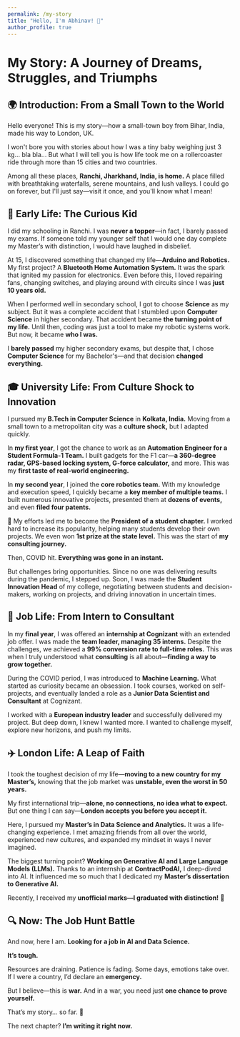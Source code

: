 ```yaml
---
permalink: /my-story
title: "Hello, I'm Abhinav! 👋"
author_profile: true
---
```


# My Story: A Journey of Dreams, Struggles, and Triumphs

## 🌍 Introduction: From a Small Town to the World

Hello everyone! This is my story—how a small-town boy from Bihar, India, made his way to London, UK. 

I won't bore you with stories about how I was a tiny baby weighing just 3 kg... bla bla... But what I will tell you is how life took me on a rollercoaster ride through more than 15 cities and two countries. 

Among all these places, **Ranchi, Jharkhand, India, is home.** A place filled with breathtaking waterfalls, serene mountains, and lush valleys. I could go on forever, but I'll just say—visit it once, and you'll know what I mean! 

## 🎒 Early Life: The Curious Kid

I did my schooling in Ranchi. I was **never a topper**—in fact, I barely passed my exams. If someone told my younger self that I would one day complete my Master’s with distinction, I would have laughed in disbelief. 

At 15, I discovered something that changed my life—**Arduino and Robotics.** My first project? A **Bluetooth Home Automation System.** It was the spark that ignited my passion for electronics. Even before this, I loved repairing fans, changing switches, and playing around with circuits since I was **just 10 years old.**

When I performed well in secondary school, I got to choose **Science** as my subject. But it was a complete accident that I stumbled upon **Computer Science** in higher secondary. That accident became **the turning point of my life.** Until then, coding was just a tool to make my robotic systems work. But now, it became **who I was.**

I **barely passed** my higher secondary exams, but despite that, I chose **Computer Science** for my Bachelor's—and that decision **changed everything.**

## 🎓 University Life: From Culture Shock to Innovation

I pursued my **B.Tech in Computer Science** in **Kolkata, India.** Moving from a small town to a metropolitan city was a **culture shock,** but I adapted quickly. 

In **my first year**, I got the chance to work as an **Automation Engineer for a Student Formula-1 Team.** I built gadgets for the F1 car—**a 360-degree radar, GPS-based locking system, G-force calculator,** and more. This was my **first taste of real-world engineering.** 

In **my second year**, I joined the **core robotics team.** With my knowledge and execution speed, I quickly became a **key member of multiple teams.** I built numerous innovative projects, presented them at **dozens of events,** and even **filed four patents.** 

🚀 My efforts led me to become the **President of a student chapter.** I worked hard to increase its popularity, helping many students develop their own projects. We even won **1st prize at the state level.** This was the start of **my consulting journey.** 

Then, COVID hit. **Everything was gone in an instant.**

But challenges bring opportunities. Since no one was delivering results during the pandemic, I stepped up. Soon, I was made the **Student Innovation Head** of my college, negotiating between students and decision-makers, working on projects, and driving innovation in uncertain times. 

## 💼 Job Life: From Intern to Consultant

In my **final year**, I was offered an **internship at Cognizant** with an extended job offer. I was made the **team leader, managing 35 interns.** Despite the challenges, we achieved a **99% conversion rate to full-time roles.** This was when I truly understood what **consulting** is all about—**finding a way to grow together.**

During the COVID period, I was introduced to **Machine Learning.** What started as curiosity became an obsession. I took courses, worked on self-projects, and eventually landed a role as a **Junior Data Scientist and Consultant** at Cognizant. 

I worked with a **European industry leader** and successfully delivered my project. But deep down, I knew I wanted more. I wanted to challenge myself, explore new horizons, and push my limits.

## ✈️ London Life: A Leap of Faith

I took the toughest decision of my life—**moving to a new country for my Master’s,** knowing that the job market was **unstable, even the worst in 50 years.**

My first international trip—**alone, no connections, no idea what to expect.** But one thing I can say—**London accepts you before you accept it.** 

Here, I pursued my **Master’s in Data Science and Analytics.** It was a life-changing experience. I met amazing friends from all over the world, experienced new cultures, and expanded my mindset in ways I never imagined. 

The biggest turning point? **Working on Generative AI and Large Language Models (LLMs).** Thanks to an internship at **ContractPodAI,** I deep-dived into AI. It influenced me so much that I dedicated my **Master’s dissertation to Generative AI.** 

Recently, I received my **unofficial marks—I graduated with distinction!** 🎉

## 🔍 Now: The Job Hunt Battle

And now, here I am. **Looking for a job in AI and Data Science.** 

**It’s tough.**

Resources are draining. Patience is fading. Some days, emotions take over. If I were a country, I’d declare an **emergency.**

But I believe—this is **war.** And in a war, you need just **one chance to prove yourself.**

That’s my story… so far. 🚀

The next chapter? **I’m writing it right now.**
